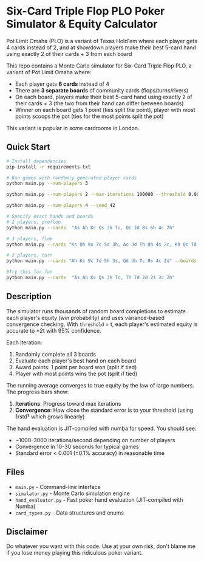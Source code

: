 # Six-Card Triple Flop PLO Poker Simulator & Equity Calculator

Pot Limit Omaha (PLO) is a variant of Texas Hold'em where each player gets 4 cards instead of 2, and at showdown players make their best 5-card hand using exactly 2 of their cards + 3 from each board

This repo contains a Monte Carlo simulator for Six-Card Triple Flop PLO, a variant of Pot Limit Omaha where:
- Each player gets **6 cards** instead of 4
- There are **3 separate boards** of community cards (flops/turns/rivers)
- On each board, players make their best 5-card hand using exactly 2 of their cards + 3 (the two from their hand can differ between boards)
- Winner on each board gets 1 point (ties split the point), player with most points scoops the pot (ties for the most points split the pot)

This variant is popular in some cardrooms in London.

## Quick Start

```bash
# Install dependencies
pip install -r requirements.txt

# Run games with randomly generated player cards
python main.py --num-players 3

python main.py --num-players 2 --max-iterations 100000 --threshold 0.005

python main.py --num-players 4 --seed 42

# Specify exact hands and boards
# 2 players, preflop
python main.py --cards  "As Ah Kc Qs Jh Tc, Qc Jd 8s 6h 4c 2h"

# 3 players, flop
python main.py --cards "Ks Qh 9s 7c 5d 3h, Ac Jd Th 8h 4s 2c, Kh Qc Td 9h 6s 6d" --boards "Ah 7s 2d, 9c 5h Kd, Js Tc 4h" --threshold 0.001

# 2 players, turn
python main.py --cards "Ah Kc 9c 7d 5h 3s, Qd Jh Tc 8s 4c 2d" --boards "Kd Qs 7h 3c, Ad Td 9s 8c, 5c 4d 2s 6c" --max-iterations 1000000 --threshold 0.0005

#Try this for fun
python main.py --cards  "As Ah Kc Qs Jh Tc, Th Td 2d 2s 2c 2h"
```

## Description

The simulator runs thousands of random board completions to estimate each player's equity (win probability) and uses variance-based convergence checking. With `threshold` = t, each player's estimated equity is accurate to ±2t with 95% confidence.

Each iteration:
1. Randomly complete all 3 boards
2. Evaluate each player's best hand on each board
3. Award points: 1 point per board won (split if tied)
4. Player with most points wins the pot (split if tied)

The running average converges to true equity by the law of large numbers.
The progress bars show:
1. **Iterations**: Progress toward max iterations
2. **Convergence**: How close the standard error is to your threshold (using 1/std² which grows linearly)

The hand evaluation is JIT-compiled with numba for speed. You should see:
- ~1000-3000 iterations/second depending on number of players
- Convergence in 10-30 seconds for typical games
- Standard error < 0.001 (±0.1% accuracy) in reasonable time

## Files

- `main.py` - Command-line interface
- `simulator.py` - Monte Carlo simulation engine
- `hand_evaluator.py` - Fast poker hand evaluation (JIT-compiled with Numba)
- `card_types.py` - Data structures and enums

## Disclaimer

Do whatever you want with this code. Use at your own risk, don't blame me if you lose money playing this ridiculous poker variant.